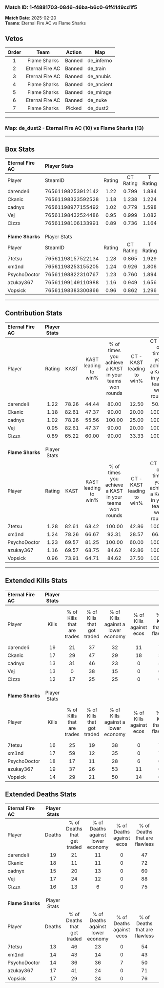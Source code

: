 ### Match ID: 1-f4881703-0846-46ba-b6c0-6ff4149cd1f5  
**Match Date**: 2025-02-20  
**Teams**: Eternal Fire AC vs Flame Sharks  

## Vetos  

| Order | Team | Action | Map |
| :---: | :--: | :----: | --- |
| 1 | Flame Sharks | Banned | de_inferno |
| 2 | Eternal Fire AC | Banned | de_train |
| 3 | Eternal Fire AC | Banned | de_anubis |
| 4 | Flame Sharks | Banned | de_ancient |
| 5 | Flame Sharks | Banned | de_mirage |
| 6 | Eternal Fire AC | Banned | de_nuke |
| 7 | Flame Sharks | Picked | de_dust2 |

---  

### **Map**: de_dust2 - Eternal Fire AC (10) vs Flame Sharks (13)  
---  

## Box Stats  

| **Eternal Fire AC** | Player Stats      |        |           |          |       |      |       |         |        |      |     |
| :- | :- | :-: | :-: | :-: | :-: | :-: | :-: | :-: | :-: | :-: | :-: |
| Player              | SteamID           | Rating | CT Rating | T Rating | KAST  | ADR  | Kills | Assists | Deaths | K/D  | HS% |
| darendeli           | 76561198253912142 |  1.22  |   0.799   |  1.884   | 78.26 | 92.7 |  19   |    5    |   19   | 1.00 | 42  |
| Ckanic              | 76561198323592528 |  1.18  |   1.238   |  1.224   | 82.61 | 84.8 |  17   |    5    |   18   | 0.94 | 70  |
| cadnyx              | 76561198977155492 |  1.02  |   0.779   |  1.598   | 78.26 | 72.0 |  13   |    3    |   15   | 0.87 | 61  |
| Vej                 | 76561198432524486 |  0.95  |   0.999   |  1.082   | 82.61 | 54.0 |  13   |    3    |   17   | 0.76 | 30  |
| Cizzx               | 76561198106133991 |  0.89  |   0.736   |  1.164   | 65.22 | 73.1 |  12   |    9    |   16   | 0.75 | 83  |
|                     |                   |        |           |          |       |      |       |         |        |      |     |
|                     |                   |        |           |          |       |      |       |         |        |      |     |
|                     |                   |        |           |          |       |      |       |         |        |      |     |
| **Flame Sharks**    | Player Stats      |        |           |          |       |      |       |         |        |      |     |
| Player              | SteamID           | Rating | CT Rating | T Rating | KAST  | ADR  | Kills | Assists | Deaths | K/D  | HS% |
| 7tetsu              | 76561198157522134 |  1.28  |   0.865   |  1.929   | 82.61 | 85.7 |  16   |    9    |   13   | 1.23 | 56  |
| xm1nd               | 76561198253155205 |  1.24  |   0.926   |  1.806   | 78.26 | 80.3 |  17   |    9    |   14   | 1.21 | 41  |
| PsychoDoctor        | 76561198822310767 |  1.23  |   0.760   |  1.894   | 69.57 | 88.8 |  18   |    6    |   14   | 1.29 | 38  |
| azukay367           | 76561199149110988 |  1.16  |   0.949   |  1.656   | 69.57 | 75.0 |  19   |    6    |   17   | 1.12 | 52  |
| Vopsick             | 76561198383300866 |  0.96  |   0.862   |  1.296   | 73.91 | 66.4 |  14   |    4    |   17   | 0.82 | 57  |
---  

## Contribution Stats  

| **Eternal Fire AC** | Player Stats |       |                      |                                                        |                           |                                                             |                          |                                                            |
| :- | :-: | :-: | :-: | :-: | :-: | :-: | :-: | :-: |
| Player              |    Rating    | KAST  | KAST leading to win% | % of times you achieve a KAST in your teams won rounds | CT - KAST leading to win% | CT - % of times you achieve a KAST in your teams won rounds | T - KAST leading to win% | T - % of times you achieve a KAST in your teams won rounds |
| darendeli           |     1.22     | 78.26 |        44.44         |                         80.00                          |           12.50           |                            50.00                            |          70.00           |                           87.50                            |
| Ckanic              |     1.18     | 82.61 |        47.37         |                         90.00                          |           20.00           |                           100.00                            |          77.78           |                           87.50                            |
| cadnyx              |     1.02     | 78.26 |        55.56         |                         100.00                         |           25.00           |                           100.00                            |          80.00           |                           100.00                           |
| Vej                 |     0.95     | 82.61 |        47.37         |                         90.00                          |           20.00           |                           100.00                            |          77.78           |                           87.50                            |
| Cizzx               |     0.89     | 65.22 |        60.00         |                         90.00                          |           33.33           |                           100.00                            |          77.78           |                           87.50                            |
|                     |              |       |                      |                                                        |                           |                                                             |                          |                                                            |
|                     |              |       |                      |                                                        |                           |                                                             |                          |                                                            |
|                     |              |       |                      |                                                        |                           |                                                             |                          |                                                            |
| **Flame Sharks**    | Player Stats |       |                      |                                                        |                           |                                                             |                          |                                                            |
| Player              |    Rating    | KAST  | KAST leading to win% | % of times you achieve a KAST in your teams won rounds | CT - KAST leading to win% | CT - % of times you achieve a KAST in your teams won rounds | T - KAST leading to win% | T - % of times you achieve a KAST in your teams won rounds |
| 7tetsu              |     1.28     | 82.61 |        68.42         |                         100.00                         |           42.86           |                           100.00                            |          83.33           |                           100.00                           |
| xm1nd               |     1.24     | 78.26 |        66.67         |                         92.31                          |           28.57           |                            66.67                            |          90.91           |                           100.00                           |
| PsychoDoctor        |     1.23     | 69.57 |        81.25         |                         100.00                         |           60.00           |                           100.00                            |          90.91           |                           100.00                           |
| azukay367           |     1.16     | 69.57 |        68.75         |                         84.62                          |           42.86           |                           100.00                            |          88.89           |                           80.00                            |
| Vopsick             |     0.96     | 73.91 |        64.71         |                         84.62                          |           37.50           |                           100.00                            |          88.89           |                           80.00                            |
---  

## Extended Kills Stats  

| **Eternal Fire AC** | Player Stats |                            |                            |                                    |                         |                              |                                 |                                       |                    |           |
| :- | :-: | :-: | :-: | :-: | :-: | :-: | :-: | :-: | :-: | :-: |
| Player              |    Kills     | % of Kills that are trades | % of Kills that got traded | % of Kills against a lower economy | % of Kills against ecos | % of Kills that are flawless | % of Kills that are close duels | % of Kills that are assisted by flash | Pistol Round Kills | AWP Kills |
| darendeli           |      19      |             21             |             37             |                 32                 |           11            |              74              |                0                |                   0                   |         3          |     0     |
| Ckanic              |      17      |             29             |             47             |                 29                 |           18            |              59              |                6                |                   6                   |         0          |     1     |
| cadnyx              |      13      |             31             |             46             |                 23                 |            0            |              46              |                8                |                  15                   |         0          |     2     |
| Vej                 |      13      |             0              |             38             |                 15                 |            0            |              62              |               15                |                   0                   |         5          |     2     |
| Cizzx               |      12      |             17             |             25             |                 25                 |            0            |              67              |                8                |                   0                   |         0          |     5     |
|                     |              |                            |                            |                                    |                         |                              |                                 |                                       |                    |           |
|                     |              |                            |                            |                                    |                         |                              |                                 |                                       |                    |           |
|                     |              |                            |                            |                                    |                         |                              |                                 |                                       |                    |           |
| **Flame Sharks**    | Player Stats |                            |                            |                                    |                         |                              |                                 |                                       |                    |           |
| Player              |    Kills     | % of Kills that are trades | % of Kills that got traded | % of Kills against a lower economy | % of Kills against ecos | % of Kills that are flawless | % of Kills that are close duels | % of Kills that are assisted by flash | Pistol Round Kills | AWP Kills |
| 7tetsu              |      16      |             25             |             19             |                 38                 |            0            |              75              |                6                |                   0                   |         0          |     0     |
| xm1nd               |      17      |             59             |             12             |                 35                 |            0            |              71              |               12                |                   0                   |         8          |     1     |
| PsychoDoctor        |      18      |             17             |             11             |                 28                 |            6            |              61              |               22                |                   6                   |         2          |     0     |
| azukay367           |      19      |             37             |             26             |                 53                 |           11            |              68              |               11                |                  11                   |         0          |     0     |
| Vopsick             |      14      |             29             |             21             |                 50                 |           14            |              64              |                0                |                   7                   |         0          |     1     |
## Extended Deaths Stats  

| **Eternal Fire AC** | Player Stats |                             |                                   |                          |                               |                            |                           |               |
| :- | :-: | :-: | :-: | :-: | :-: | :-: | :-: | :-: |
| Player              |    Deaths    | % of Deaths that get traded | % of Deaths against lower economy | % of Deaths against ecos | % of Deaths that are flawless | % of Deaths that are close | % of Deaths while blinded | Deaths to AWP |
| darendeli           |      19      |             21              |                11                 |            0             |              47               |             16             |            16             |       2       |
| Ckanic              |      18      |             11              |                11                 |            0             |              72               |             6              |             0             |       2       |
| cadnyx              |      15      |             20              |                13                 |            0             |              60               |             13             |             7             |       1       |
| Vej                 |      17      |             24              |                12                 |            0             |              88               |             12             |             0             |       2       |
| Cizzx               |      16      |             13              |                 6                 |            0             |              75               |             6              |             0             |       3       |
|                     |              |                             |                                   |                          |                               |                            |                           |               |
|                     |              |                             |                                   |                          |                               |                            |                           |               |
|                     |              |                             |                                   |                          |                               |                            |                           |               |
| **Flame Sharks**    | Player Stats |                             |                                   |                          |                               |                            |                           |               |
| Player              |    Deaths    | % of Deaths that get traded | % of Deaths against lower economy | % of Deaths against ecos | % of Deaths that are flawless | % of Deaths that are close | % of Deaths while blinded | Deaths to AWP |
| 7tetsu              |      13      |             46              |                23                 |            0             |              54               |             8              |             8             |       1       |
| xm1nd               |      14      |             43              |                14                 |            0             |              43               |             7              |             0             |       1       |
| PsychoDoctor        |      14      |             36              |                36                 |            7             |              50               |             0              |             0             |       2       |
| azukay367           |      17      |             41              |                24                 |            0             |              71               |             12             |             0             |       3       |
| Vopsick             |      17      |             29              |                24                 |            0             |              76               |             6              |            12             |       1       |
